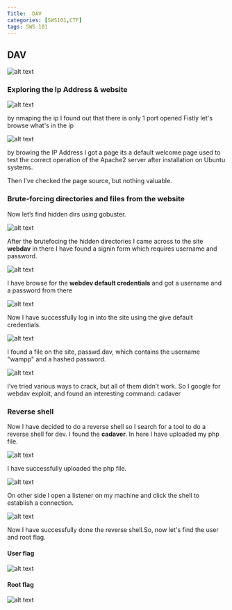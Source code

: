 ```yaml
---
Title:  DAV
categories: [SWS101,CTF]
tags: SWS 101
---
```

## DAV

![alt text](../Image/CTF/DAV/DAV.webp)

### Exploring the Ip Address & website 

![alt text](../Image/CTF/DAV/nmap.png)

by nmaping the ip I found out that there is only 1 port opened
Fistly let's browse what's in the ip

![alt text](../Image/CTF/DAV/browse.png)

by browing the IP Address I got a page its a default welcome page used to test the correct operation of the Apache2 server after installation on Ubuntu systems.

Then I’ve checked the page source, but nothing valuable.

### Brute-forcing directories and files from the website
Now let’s find hidden dirs using gobuster.

![alt text](../Image/CTF/DAV/bruteforce.png)

After the brutefocing the hidden directories I came across to the site **webdav** in there I have found a signin form which requires username and password.

![alt text](../Image/CTF/DAV/signin.png)

I have browse for the **webdev default  credentials** and got a username and a password from there

![alt text](../Image/CTF/DAV/browse1.png)

Now I have successfully log in into the site using the give default credentials.

![alt text](../Image/CTF/DAV/browse2.png)

I found a file on the site, passwd.dav, which contains the username "wampp" and a hashed password.  

![alt text](../Image/CTF/DAV/pass.png)

I’ve tried various ways to crack, but all of them didn’t work. So I google for webdav exploit, and found an interesting command: cadaver

### Reverse shell
Now I have decided to do a reverse shell so I search for a tool to do a reverse shell for dev. I found the **cadaver**. In here I have uploaded my php file. 

![alt text](../Image/CTF/DAV/cadaver.png)

I have successfully uploaded the php file.

![alt text](../Image/CTF/DAV/upload.png)

On other side I open a listener on my machine and click the shell to establish a connection.

![alt text](../Image/CTF/DAV/nc.png) 

Now I have successfully done the reverse shell.So, now let's find the user and root flag.

#### User flag

![alt text](../Image/CTF/DAV/user.png) 

#### Root flag

![alt text](../Image/CTF/DAV/root.png)